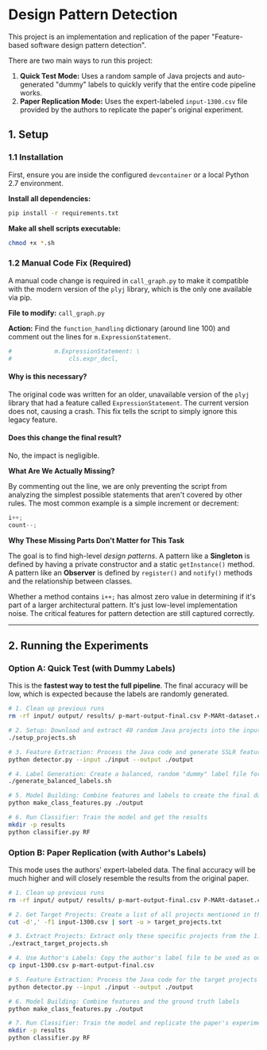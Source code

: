 # Design Pattern Detection

This project is an implementation and replication of the paper "Feature-based software design pattern detection".

There are two main ways to run this project:
1.  **Quick Test Mode:** Uses a random sample of Java projects and auto-generated "dummy" labels to quickly verify that the entire code pipeline works.
2.  **Paper Replication Mode:** Uses the expert-labeled `input-1300.csv` file provided by the authors to replicate the paper's original experiment.

## 1. Setup

### 1.1 Installation

First, ensure you are inside the configured `devcontainer` or a local Python 2.7 environment.

**Install all dependencies:**
```sh
pip install -r requirements.txt
```

**Make all shell scripts executable:**
```sh
chmod +x *.sh
```

### 1.2 Manual Code Fix (Required)

A manual code change is required in `call_graph.py` to make it compatible with the modern version of the `plyj` library, which is the only one available via pip.

**File to modify:** `call_graph.py`

**Action:** Find the `function_handling` dictionary (around line 100) and comment out the lines for `m.ExpressionStatement`.

```python
#            m.ExpressionStatement: \
#                cls.expr_decl,
```

#### Why is this necessary?
The original code was written for an older, unavailable version of the `plyj` library that had a feature called `ExpressionStatement`. The current version does not, causing a crash. This fix tells the script to simply ignore this legacy feature.

#### Does this change the final result?
No, the impact is negligible.

**What Are We Actually Missing?**

By commenting out the line, we are only preventing the script from analyzing the simplest possible statements that aren't covered by other rules. The most common example is a simple increment or decrement:
```java
i++;
count--;
```

**Why These Missing Parts Don't Matter for This Task**

The goal is to find high-level *design patterns*. A pattern like a **Singleton** is defined by having a private constructor and a static `getInstance()` method. A pattern like an **Observer** is defined by `register()` and `notify()` methods and the relationship between classes.

Whether a method contains `i++;` has almost zero value in determining if it's part of a larger architectural pattern. It's just low-level implementation noise. The critical features for pattern detection are still captured correctly.

---

## 2. Running the Experiments

### Option A: Quick Test (with Dummy Labels)

This is the **fastest way to test the full pipeline**. The final accuracy will be low, which is expected because the labels are randomly generated.

```sh
# 1. Clean up previous runs
rm -rf input/ output/ results/ p-mart-output-final.csv P-MARt-dataset.csv

# 2. Setup: Download and extract 40 random Java projects into the input/ directory
./setup_projects.sh

# 3. Feature Extraction: Process the Java code and generate SSLR feature files
python detector.py --input ./input --output ./output

# 4. Label Generation: Create a balanced, random "dummy" label file for the projects
./generate_balanced_labels.sh

# 5. Model Building: Combine features and labels to create the final dataset
python make_class_features.py ./output

# 6. Run Classifier: Train the model and get the results
mkdir -p results
python classifier.py RF
```

### Option B: Paper Replication (with Author's Labels)

This mode uses the authors' expert-labeled data. The final accuracy will be much higher and will closely resemble the results from the original paper.

```sh
# 1. Clean up previous runs
rm -rf input/ output/ results/ p-mart-output-final.csv P-MARt-dataset.csv target_projects.txt

# 2. Get Target Projects: Create a list of all projects mentioned in the author's label file
cut -d',' -f1 input-1300.csv | sort -u > target_projects.txt

# 3. Extract Projects: Extract only these specific projects from the 1.8GB archive
./extract_target_projects.sh

# 4. Use Author's Labels: Copy the author's label file to be used as our ground truth
cp input-1300.csv p-mart-output-final.csv

# 5. Feature Extraction: Process the Java code for the target projects
python detector.py --input ./input --output ./output

# 6. Model Building: Combine features and the ground truth labels
python make_class_features.py ./output

# 7. Run Classifier: Train the model and replicate the paper's experiment
mkdir -p results
python classifier.py RF
```
